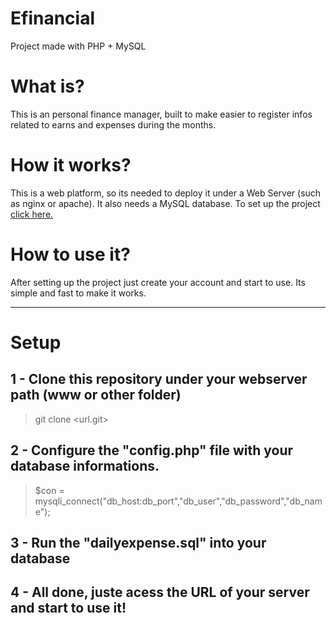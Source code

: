 # Efinancial
Project made with PHP + MySQL

# What is?
This is an personal finance manager, built to make easier to register infos related to earns and expenses during the months.

# How it works?
This is a web platform, so its needed to deploy it under a Web Server (such as nginx or apache). It also needs a MySQL database.
To set up the project <a href="#setup">click here.</a>

# How to use it?
After setting up the project just create your account and start to use. Its simple and fast to make it works.

---

# Setup
<div id="setup"></div>

## 1 - Clone this repository under your webserver path (www or other folder)

> git clone <url.git>

## 2 - Configure the "config.php" file with your database informations.

> $con = mysqli_connect("db_host:db_port","db_user","db_password","db_name");

## 3 - Run the "dailyexpense.sql" into your database

## 4 - All done, juste acess the URL of your server and start to use it!
